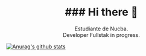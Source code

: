<h1 align="center">### Hi there 👋 </h1>
<p align="center">Estudiante de Nucba. 
<br>
Developer Fullstak in progress. </p>


  [![Anurag's github stats](https://github-readme-stats.vercel.app/api?username=fafomax)](https://github.com/fafomax/github-readme-stats)

